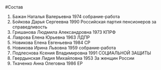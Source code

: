 #Состав
1. Бажан Наталья Валерьевна 1974 собрание-работа
2. Бойкова Дарья Сергеевна 1990 Российская партия пенсионеров за справедливость
3. Гришанова Людмила Александровна 1973 КПРФ
4. Лаврова Елена Юрьевна 1963 ЛДПР
5. Новикова Елена Евгеньевна 1984 СР
6. Новикова Ирина Львовна 1959 собрание-работа
7. Подлеснова Ксения Владимировна 1991 СОЦИАЛЬНОЙ ЗАЩИТЫ
8. Гвердынская Лидия Михайловна 1953 За женщин России
9. Ткаченко Анна Олеговна 1986 ЕР
